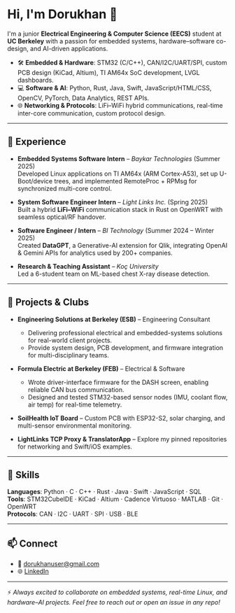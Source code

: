 # Hi, I'm Dorukhan 👋

I'm a junior **Electrical Engineering & Computer Science (EECS)** student at **UC Berkeley** with a passion for embedded systems, hardware–software co-design, and AI-driven applications.

- 🛠 **Embedded & Hardware**: STM32 (C/C++), CAN/I2C/UART/SPI, custom PCB design (KiCad, Altium), TI AM64x SoC development, LVGL dashboards.
- 💻 **Software & AI**: Python, Rust, Java, Swift, JavaScript/HTML/CSS, OpenCV, PyTorch, Data Analytics, REST APIs.
- 🌐 **Networking & Protocols**: LiFi–WiFi hybrid communications, real-time inter-core communication, custom protocol design.

---

## 🔧 Experience

- **Embedded Systems Software Intern** – *Baykar Technologies* (Summer 2025)  
  Developed Linux applications on TI AM64x (ARM Cortex-A53), set up U-Boot/device trees, and implemented RemoteProc + RPMsg for synchronized multi-core control.

- **System Software Engineer Intern** – *Light Links Inc.* (Spring 2025)  
  Built a hybrid **LiFi–WiFi** communication stack in Rust on OpenWRT with seamless optical/RF handover.

- **Software Engineer / Intern** – *BI Technology* (Summer 2024 – Winter 2025)  
  Created **DataGPT**, a Generative-AI extension for Qlik, integrating OpenAI & Gemini APIs for analytics used by 200+ companies.

- **Research & Teaching Assistant** – *Koç University*  
  Led a 6-student team on ML-based chest X-ray disease detection.

---

## 🚗 Projects & Clubs

- **Engineering Solutions at Berkeley (ESB)** – Engineering Consultant  
  - Delivering professional electrical and embedded-systems solutions for real-world client projects.  
  - Provide system design, PCB development, and firmware integration for multi-disciplinary teams.

- **Formula Electric at Berkeley (FEB)** – Electrical & Software  
  - Wrote driver-interface firmware for the DASH screen, enabling reliable CAN bus communication.  
  - Designed and tested STM32-based sensor nodes (IMU, coolant flow, air temp) for real-time telemetry.

- **SoilHealth IoT Board** – Custom PCB with ESP32-S2, solar charging, and multi-sensor environmental monitoring.

- **LightLinks TCP Proxy & TranslatorApp** – Explore my pinned repositories for networking and Swift/iOS examples.

---

## 🧩 Skills

**Languages**: Python · C · C++ · Rust · Java · Swift · JavaScript · SQL  
**Tools**: STM32CubeIDE · KiCad · Altium · Cadence Virtuoso · MATLAB · Git · OpenWRT  
**Protocols**: CAN · I2C · UART · SPI · USB · BLE

---

## 📫 Connect

- 📧 [dorukhanuser@gmail.com](mailto:dorukhanuser@gmail.com)  
- 🌐 [LinkedIn](https://www.linkedin.com/in/dorukhanuser)  

---

⚡ *Always excited to collaborate on embedded systems, real-time Linux, and hardware–AI projects. Feel free to reach out or open an issue in any repo!*
